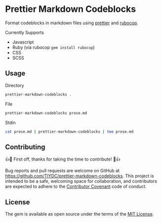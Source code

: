 # Prettier Markdown Codeblocks

Format codeblocks in markdown files using [prettier](https://prettier.io/) and [rubocop](https://github.com/bbatsov/rubocop).  

Currently Supports 

- Javascript
- Ruby (via rubocop `gem install rubocop`)
- CSS
- SCSS

## Usage

Directory
```sh
prettier-markdown-codeblocks .
```

File
```sh
prettier-markdown-codeblocks prose.md
```

Stdin
```sh
cat prose.md | prettier-markdown-codeblocks | tee prose.md
```

## Contributing

👍🎉 First off, thanks for taking the time to contribute! 🎉👍

Bug reports and pull requests are welcome on GitHub at https://github.com/TIYDC/prettier-markdown-codeblocks. This project is intended to be a safe, welcoming space for collaboration, and contributors are expected to adhere to the [Contributor Covenant](http://contributor-covenant.org) code of conduct.

## License

The gem is available as open source under the terms of the [MIT License](http://opensource.org/licenses/MIT).